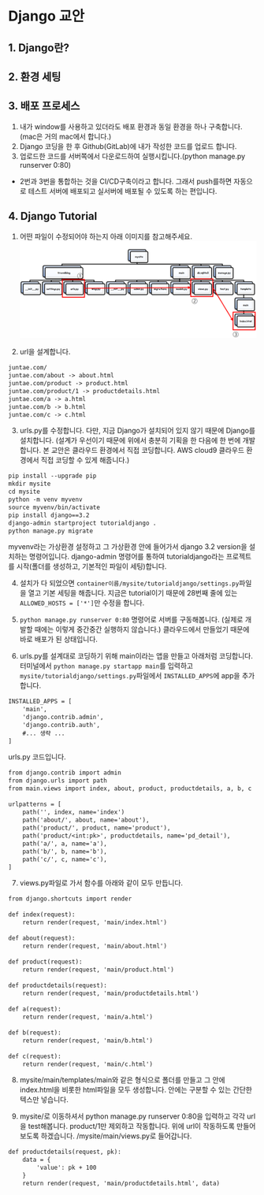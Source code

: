 # Django 교안
## 1. Django란?
## 2. 환경 세팅
## 3. 배포 프로세스
1. 내가 window를 사용하고 있더라도 배포 환경과 동일 환경을 하나 구축합니다. (mac은 거의 mac에서 합니다.)
2. Django 코딩을 한 후 Github(GitLab)에 내가 작성한 코드를 업로드 합니다.
3. 업로드한 코드를 서버쪽에서 다운로드하여 실행시킵니다.(python manage.py runserver 0:80)
* 2번과 3번을 통합하는 것을 CI/CD구축이라고 합니다. 그래서 push를하면 자동으로 테스트 서버에 배포되고 실서버에 배포될 수 있도록 하는 편입니다.
## 4. Django Tutorial
1. 어떤 파일이 수정되어야 하는지 아래 이미지를 참고해주세요.
![](%ED%8F%B4%EB%8D%94%ED%8A%B8%EB%A6%AC.png)

2. url을 설계합니다.
```
juntae.com/
juntae.com/about -> about.html
juntae.com/product -> product.html
juntae.com/product/1 -> productdetails.html
juntae.com/a -> a.html
juntae.com/b -> b.html
juntae.com/c -> c.html
```
3. urls.py를 수정합니다. 다만, 지금 Django가 설치되어 있지 않기 때문에 Django를 설치합니다. (설계가 우선이기 때문에 위에서 충분히 기획을 한 다음에 한 번에 개발합니다. 본 교안은 클라우드 환경에서 직접 코딩합니다. AWS cloud9 클라우드 환경에서 직접 코딩할 수 있게 해줍니다.)
```
pip install --upgrade pip
mkdir mysite
cd mysite
python -m venv myvenv
source myvenv/bin/activate
pip install django==3.2
django-admin startproject tutorialdjango .
python manage.py migrate
```
myvenv라는 가상환경 설정하고 그 가상환경 안에 들어가서 django 3.2 version을 설치하는 명령어입니다.
django-admin 명령어를 통하여 tutorialdjango라는 프로젝트를 시작(폴더를 생성하고, 기본적인 파일이 세팅)합니다.

4. 설치가 다 되었으면 `container이름/mysite/tutorialdjango/settings.py`파일을 열고 기본 세팅을 해줍니다. 지금은 tutorial이기 때문에 28번째 줄에 있는 `ALLOWED_HOSTS = ['*']`만 수정을 합니다.

5. `python manage.py runserver 0:80` 명령어로 서버를 구동해봅니다. (실제로 개발할 때에는 이렇게 중간중간 실행하지 않습니다.) 클라우드에서 만들었기 때문에 바로 배포가 된 상태입니다.

6. urls.py를 설계대로 코딩하기 위해 main이라는 앱을 만들고 아래처럼 코딩합니다. 터미널에서 `python manage.py startapp main`를 입력하고 `mysite/tutorialdjango/settings.py`파일에서 `INSTALLED_APPS`에 app을 추가합니다.
```
INSTALLED_APPS = [
    'main',
    'django.contrib.admin',
    'django.contrib.auth',
    #... 생략 ...
]
```
urls.py 코드입니다.
```
from django.contrib import admin
from django.urls import path
from main.views import index, about, product, productdetails, a, b, c

urlpatterns = [
    path('', index, name='index')
    path('about/', about, name='about'),
    path('product/', product, name='product'),
    path('product/<int:pk>', productdetails, name='pd_detail'),
    path('a/', a, name='a'),
    path('b/', b, name='b'),
    path('c/', c, name='c'),
]
```

7. views.py파일로 가서 함수를 아래와 같이 모두 만듭니다.
```
from django.shortcuts import render

def index(request):
    return render(request, 'main/index.html')

def about(request):
    return render(request, 'main/about.html')

def product(request):
    return render(request, 'main/product.html')

def productdetails(request):
    return render(request, 'main/productdetails.html')

def a(request):
    return render(request, 'main/a.html')

def b(request):
    return render(request, 'main/b.html')

def c(request):
    return render(request, 'main/c.html')
```

8. mysite/main/templates/main와 같은 형식으로 폴더를 만들고 그 안에 index.html을 비롯한 html파일을 모두 생성합니다. 안에는 구분할 수 있는 간단한 텍스만 넣습니다.

9. mysite/로 이동하셔서 python manage.py runserver 0:80을 입력하고 각각 url을 test해봅니다. product/1만 제외하고 작동합니다. 위에 url이 작동하도록 만들어보도록 하겠습니다. /mysite/main/views.py로 들어갑니다.

```
def productdetails(request, pk):
    data = {
        'value': pk + 100
    }
    return render(request, 'main/productdetails.html', data)
```